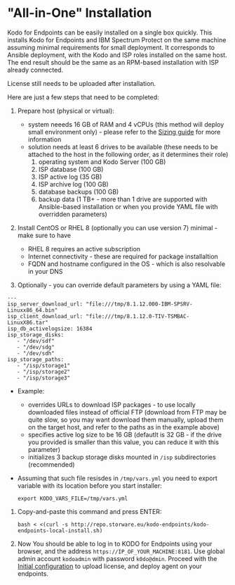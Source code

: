 # "All-in-One" Installation

Kodo for Endpoints can be easily installed on a single box quickly. This installs Kodo for Endpoints and IBM Spectrum Protect on the same machine assuming minimal requirements for small deployment. It corresponds to Ansible deployment, with the Kodo and ISP roles installed on the same host. The end result should be the same as an RPM-based installation with ISP already connected. 

License still needs to be uploaded after installation. 

Here are just a few steps that need to be completed:

1. Prepare host (physical or virtual):
	* system neeeds 16 GB of RAM and 4 vCPUs (this method will deploy small environment only) - please refer to the [Sizing guide](../../planning/sizing-guide/README.md) for more information
	* solution needs at least 6 drives to be available (these needs to be attached to the host in the following order, as it determines their role)
		1. operating system and Kodo Server (100 GB)
		1. ISP database (100 GB)
		1. ISP active log (35 GB)
		1. ISP archive log (100 GB)
		1. database backups (100 GB)
		1. backup data (1 TB+ - more than 1 drive are supported with Ansible-based installation or when you provide YAML file with overridden parameters)

1. Install CentOS or RHEL 8 (optionally you can use version 7) minimal - make sure to have
   * RHEL 8 requires an active subscription
	* Internet connectivity - these are required for package installaltion
	* FQDN and hostname configured in the OS - which is also resolvable in your DNS

1. 	Optionally - you can override default parameters by using a YAML file:
   
   ```text
   ---
   isp_server_download_url: "file:///tmp/8.1.12.000-IBM-SPSRV-Linuxx86_64.bin"
   isp_client_download_url: "file:///tmp/8.1.12.0-TIV-TSMBAC-LinuxX86.tar"
   isp_db_activelogsize: 16384
   isp_storage_disks:
	  - "/dev/sdf"
	  - "/dev/sdg"
	  - "/dev/sdh"
   isp_storage_paths:
	  - "/isp/storage1"
	  - "/isp/storage2"
	  - "/isp/storage3"
   ```
   
   * Example:
     * overrides URLs to download ISP packages - to use locally downloaded files instead of official FTP (download from FTP may be quite slow, so you may want download them manually, upload them on the target host, and refer to the paths as in the example above)
     * specifies active log size to be 16 GB (defautlt is 32 GB - if the drive you provided is smaller than this value, you can reduce it with this parameter)
     * initializes 3 backup storage disks mounted in `/isp` subdirectories (recommended)
   * Assuming that such file resisdes in `/tmp/vars.yml` you need to export variable with its location before you start installer:
     
     ```
     export KODO_VARS_FILE=/tmp/vars.yml 
     ``` 
     
1. Copy-and-paste this command and press ENTER:

     ```
     bash < <(curl -s http://repo.storware.eu/kodo-endpoints/kodo-endpoints-local-install.sh)
     ```

1. Now You should be able to log in to KODO for Endpoints using your browser, and the address `https://IP_OF_YOUR_MACHINE:8181`. Use global admin account `kodoadmin` with password `k0do@dmin`. Proceed with the [Initial configuration](initial-configuration.md) to upload license, and deploy agent on your endpoints. 

